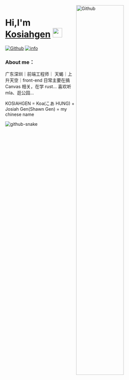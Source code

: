 <img width="55%" align="right" alt="Github" src="https://raw.githubusercontent.com/onimur/.github/master/.resources/git-header.svg" />

# Hi,I'm [Kosiahgen](https://hamburgerdog.github.io/) <img src="https://github.com/iampavangandhi/iampavangandhi/blob/master/gifs/emoji.gif?raw=true" width="30px"/>

[![Github](https://img.shields.io/badge/-Github-000?style=flat&logo=Github&logoColor=white)](https://github.com/hamburgerdog)
[![info](https://img.shields.io/badge/%E5%93%88%E5%96%BD%E5%95%8A-%E5%BF%AB%E7%82%B9%E4%B8%8B%E6%9D%A5%E5%92%AA%E8%A5%BF%E5%90%A7-blue?style=flat)](https://hamburgerdog.github.io/)
<br />

### About me：
广东深圳｜前端工程师｜ 天蝎｜上升天空｜front-end
日常主要在搞 Canvas 相关，在学 rust... 喜欢听 mla、逛公园...  

KOSIAHGEN = Koa(こあ HUNG) + Josiah Gen(Shawn Gen) = my chinese name

<picture>
  <source media="(prefers-color-scheme: dark)" srcset="./assets/github-contribution-grid-snake-dark.svg" />
  <source media="(prefers-color-scheme: light)" srcset="./assets/github-contribution-grid-snake.svg" />
  <img alt="github-snake" src="./assets/github-snake.svg" />
</picture>
